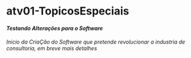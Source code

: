 # atv01-TopicosEspeciais

#### *Testando Alterações para o Software*

###### *Inicio da CriaÇão do Software que pretende revolucionar a industria de consultoria, em breve mais detalhes*
